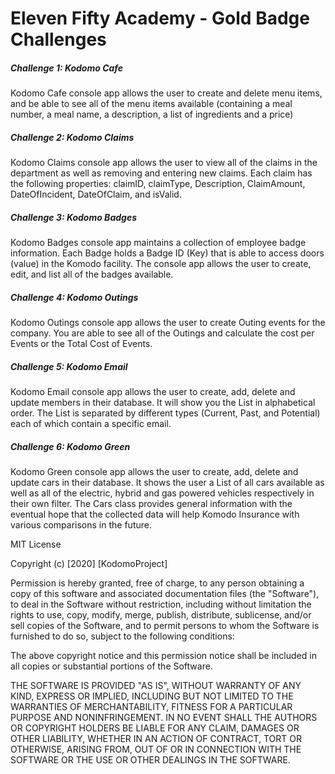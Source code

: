 # Eleven Fifty Academy - Gold Badge Challenges

##### Challenge 1: Kodomo Cafe

Kodomo Cafe console app allows the user to create and delete menu items, and be able to see all of the menu items available (containing a meal number, a meal name, a description, a list of ingredients and a price) 

##### Challenge 2: Kodomo Claims

Kodomo Claims console app allows the user to view all of the claims in the department as well as removing and entering new claims.  Each claim has the following properties: claimID, claimType, Description, ClaimAmount, DateOfIncident, DateOfClaim, and isValid.

##### Challenge 3: Kodomo Badges

Kodomo Badges console app maintains a collection of employee badge information.  Each Badge holds a Badge ID (Key) that is able to access doors (value) in the Komodo facility.  The console app allows the user to create, edit, and list all of the badges available.

##### Challenge 4: Kodomo Outings

Kodomo Outings console app allows the user to create Outing events  for the company.  You are able to see all of the Outings and calculate the cost per Events or the Total Cost of Events.

##### Challenge 5: Kodomo Email

Kodomo Email console app allows the user to create, add, delete and update members in their database.  It will show you the List in alphabetical order.  The List is separated by different types (Current, Past, and Potential) each of which contain a specific email.

##### Challenge 6: Kodomo Green

Kodomo Green console app allows the user to create, add, delete and update cars in their database.  It shows the user a List of all cars available as well as all of the electric, hybrid and gas powered vehicles respectively in their own filter.  The Cars class provides general information with the eventual hope that the collected data will help Komodo Insurance with various comparisons in the future.

MIT License

Copyright (c) [2020] [KodomoProject]

Permission is hereby granted, free of charge, to any person obtaining a copy
of this software and associated documentation files (the "Software"), to deal
in the Software without restriction, including without limitation the rights
to use, copy, modify, merge, publish, distribute, sublicense, and/or sell
copies of the Software, and to permit persons to whom the Software is
furnished to do so, subject to the following conditions:

The above copyright notice and this permission notice shall be included in all
copies or substantial portions of the Software.

THE SOFTWARE IS PROVIDED "AS IS", WITHOUT WARRANTY OF ANY KIND, EXPRESS OR
IMPLIED, INCLUDING BUT NOT LIMITED TO THE WARRANTIES OF MERCHANTABILITY,
FITNESS FOR A PARTICULAR PURPOSE AND NONINFRINGEMENT. IN NO EVENT SHALL THE
AUTHORS OR COPYRIGHT HOLDERS BE LIABLE FOR ANY CLAIM, DAMAGES OR OTHER
LIABILITY, WHETHER IN AN ACTION OF CONTRACT, TORT OR OTHERWISE, ARISING FROM,
OUT OF OR IN CONNECTION WITH THE SOFTWARE OR THE USE OR OTHER DEALINGS IN THE
SOFTWARE.
